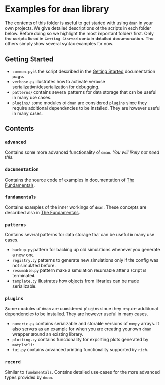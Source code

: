# Examples for ``dman`` library
The contents of this folder is useful to get started with using ``dman``
in your own projects. We give detailed descriptions 
of the scripts in each folder below. Before doing so we highlight 
the most important folders first. Only the scripts listed in ``Getting Started``
contain detailed documentation. The others simply show several syntax examples for now. 

## Getting Started
- ``common.py`` is the script described in the [Getting Started](https://petercoppens.github.io/dman/docs/usage/common.html) documentation page.
- ``verbose.py`` illustrates how to activate verbose serialization/deserialization for debugging.
- ``patterns/`` contains several patterns for data storage that can be useful in many use cases.
- ``plugins/`` some modules of ``dman`` are considered ``plugins`` since they require additional dependencies to be installed.
        They are however useful in many cases.

## Contents
### ``advanced``
Contains some more advanced functionality of ``dman``. *You will likely not need this.*

### ``documentation``
Contains the source code of examples in
documentation of [The Fundamentals](https://petercoppens.github.io/dman/docs/usage/serialization.html).

### ``fundamentals``
Contains examples of the inner workings of ``dman``. These concepts
are described also in [The Fundamentals](https://petercoppens.github.io/dman/docs/usage/serialization.html).

### ``patterns``
Contains several patterns for data storage that can be useful in many use cases.
- ``backup.py`` pattern for backing up old simulations whenever you generate a new one.
- ``registry.py`` patterns to generate new simulations only if the config was not simulated before.
- ``resumable.py`` pattern make a simulation resumable after a script is terminated. 
- ``template.py`` illustrates how objects from libraries can be made serializable. 

### ```plugins```
Some modules of ``dman`` are considered ``plugins`` since they require additional dependencies to be installed.
They are however useful in many cases.
- ``numeric.py`` contains serializable and storable versions of ``numpy`` arrays. It also servers as an example for when you are creating 
    your own ``dman`` wrapper around an existing library.
- ``plotting.py`` contains functionality for exporting plots generated by ``matplotlib``.
- ``tui.py`` contains advanced printing functionality supported by ``rich``.

### ``record``
Similar to ``fundamentals``. Contains detailed use-cases for the more 
advanced types provided by ``dman``.

